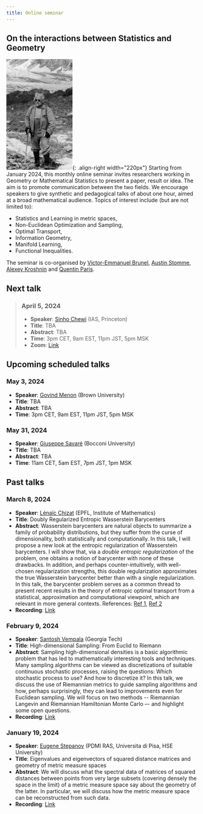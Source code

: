 ```yaml
---
title: Online seminar  
---
```

## On the interactions between Statistics and Geometry
![A.D.Alexandrov following the gradient](/images/Alexandrov.png "A.D.Alexandrov following the gradient"){: .align-right width="220px"}
Starting from January 2024, this monthly online seminar invites researchers working in Geometry or Mathematical Statistics to present a paper, result or idea. The aim is to promote communication between the two fields. We encourage speakers to give synthetic and pedagogical talks of about one hour, aimed at a broad mathematical audience. Topics of interest include (but are not limited to): 
- Statistics and Learning in metric spaces,
- Non-Euclidean Optimization and Sampling,
- Optimal Transport,
- Information Geometry,
- Manifold Learning,
- Functional Inequalities. 

The seminar is co-organised by  [Victor-Emmanuel Brunel](https://vebrunel.fr), [Austin Stomme](https://austinjstromme.github.io), [Alexey Kroshnin](https://www.hse.ru/en/org/persons/219293044) and [Quentin Paris](https://qparis-math.github.io).

## Next talk
> ### April 5, 2024
> - **Speaker**: [Sinho Chewi](https://chewisinho.github.io) (IAS, Princeton)
> - **Title**: TBA
> - **Abstract**: TBA
> - **Time**: 3pm CET, 9am EST, 11pm JST, 5pm MSK
> - **Zoom**: [Link](https://us06web.zoom.us/j/2789300692?pwd=ZVAzeXRIZUREcEdlYWVPR1F5ejZOQT09)

## Upcoming scheduled talks
### May 3, 2024
- **Speaker**: [Govind Menon](https://www.dam.brown.edu/people/menon/) (Brown University)
- **Title**: TBA
- **Abstract**: TBA
- **Time**: 3pm CET, 9am EST, 11pm JST, 5pm MSK

### May 31, 2024
- **Speaker**: [Giuseppe Savaré](https://dec.unibocconi.eu/people/giuseppe-savare) (Bocconi University)
- **Title**: TBA
- **Abstract**: TBA
- **Time**: 11am CET, 5am EST, 7pm JST, 1pm MSK

## Past talks
### March 8, 2024
- **Speaker**: [Lénaïc Chizat](https://lchizat.github.io/) (EPFL, Institute of Mathematics)
- **Title**: Doubly Regularized Entropic Wasserstein Barycenters
- **Abstract**: Wasserstein barycenters are natural objects to summarize a family of probability distributions, but they suffer from the curse of dimensionality, both statistically and computationally. In this talk, I will propose a new look at the entropic regularization of Wasserstein barycenters. I will show that, via a *double entropic regularization* of the problem, one obtains a notion of barycenter with none of these drawbacks. In addition, and perhaps counter-intuitively, with well-chosen regularization strengths, this double regularization approximates the true Wasserstein barycenter better than with a single regularization. In this talk, the barycenter problem serves as a common thread to present recent results in the theory of entropic optimal transport from a statistical, approximation and computational viewpoint, which are relevant in more general contexts. References: [Ref 1](https://arxiv.org/abs/2303.11844), [Ref 2](https://arxiv.org/abs/2307.13370)
- **Recording**: [Link](https://drive.google.com/file/d/1XK1NTM7hi5JSVLCkdun2HZGYyafiLnzk/view?usp=sharing)
  
### February 9, 2024
- **Speaker**: [Santosh Vempala](https://faculty.cc.gatech.edu/~vempala/) (Georgia Tech)
- **Title**: High-dimensional Sampling: From Euclid to Riemann 
- **Abstract**: Sampling high-dimensional densities is a basic algorithmic problem that has led to mathematically interesting tools and techniques. Many sampling algorithms can be viewed as discretizations of suitable continuous stochastic processes, raising the questions: Which stochastic process to use? And how to discretize it? In this talk, we discuss the use of Riemannian metrics to guide sampling algorithms and how, perhaps surprisingly, they can lead to improvements even for Euclidean sampling.  We will focus on two methods -- Riemannian Langevin and Riemannian Hamiltonian Monte Carlo –- and highlight some open questions.
- **Recording**: [Link](https://drive.google.com/file/d/1L8x2IG4IQ1KEf5_fha15uFFXlK2X9CBa/view?usp=sharing)

### January 19, 2024
- **Speaker**: [Eugene Stepanov](https://cvgmt.sns.it/person/26/) (PDMI RAS, Universita di Pisa, HSE University)
- **Title**: Eigenvalues and eigenvectors of squared distance matrices and geometry of metric measure spaces
- **Abstract**: We will discuss what the spectral data of matrices of squared distances  between points from very large subsets (covering densely the space in the limit) of a metric measure space say about the geometry of the latter. In particular, we will discuss how the metric measure space can be reconstructed from such data.
- **Recording**: [Link](https://drive.google.com/file/d/1M8KsYc_VwY4e_3GMD4WHZRohS2_9x9KB/view?usp=sharing)
